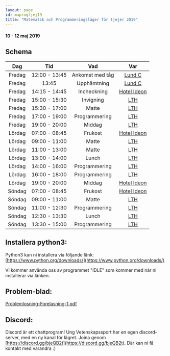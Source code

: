 ```yaml
---
layout: page
id: maprogtjej19
title: "Matematik och Programmeringsläger för tjejer 2019"
---
```


#### 10 - 12 maj 2019

## Schema

| Dag        | Tid       | Vad   | Var     |
|:----------:|:----------:|:------:|:--------:|
| Fredag     | 12:00 - 13:45 | Ankomst med tåg | [Lund C](https://goo.gl/maps/e2wLFsP6aU9Vwi2y9) |
| Fredag     | 13:45         | Upphämtning | [Lund C](https://goo.gl/maps/e2wLFsP6aU9Vwi2y9) |
| Fredag     | 14:15 - 14:45 | Incheckning | [Hotel Ideon](https://goo.gl/maps/dWF3aWSMbTYYaRqYA) |
| Fredag     | 15:00 - 15:30 | Invigning | [LTH](https://goo.gl/maps/xfdAj8oKQwieeJtTA) |
| Fredag     | 15:30 - 17:00 | Matte | [LTH](https://goo.gl/maps/xfdAj8oKQwieeJtTA) |
| Fredag     | 17:00 - 19:00 | Programmering | [LTH](https://goo.gl/maps/xfdAj8oKQwieeJtTA) |
| Fredag     | 19:00 - 20:00 | Middag | [LTH](https://goo.gl/maps/xfdAj8oKQwieeJtTA) |
| Lördag     | 07:00 - 08:45 | Frukost | [Hotel Ideon](https://goo.gl/maps/dWF3aWSMbTYYaRqYA) |
| Lördag     | 09:00 - 11:00 | Matte | [LTH](https://goo.gl/maps/xfdAj8oKQwieeJtTA) |
| Lördag     | 11:00 - 13:00 | Matte | [LTH](https://goo.gl/maps/xfdAj8oKQwieeJtTA) |
| Lördag     | 13:00 - 14:00 | Lunch | [LTH](https://goo.gl/maps/xfdAj8oKQwieeJtTA) |
| Lördag     | 14:00 - 16:00 | Programmering | [LTH](https://goo.gl/maps/xfdAj8oKQwieeJtTA) |
| Lördag     | 16:00 - 18:00 | Programmering | [LTH](https://goo.gl/maps/xfdAj8oKQwieeJtTA) |
| Lördag     | 19:00 - 20:00 | Middag | [Hotel Ideon](https://goo.gl/maps/dWF3aWSMbTYYaRqYA) |
| Söndag     | 07:00 - 08:45 | Frukost | [Hotel Ideon](https://goo.gl/maps/dWF3aWSMbTYYaRqYA) |
| Söndag     | 09:00 - 11:00 | Matte | [LTH](https://goo.gl/maps/xfdAj8oKQwieeJtTA) |
| Söndag     | 11:00 - 12:30 | Programmering | [LTH](https://goo.gl/maps/xfdAj8oKQwieeJtTA) |
| Söndag     | 12:30 - 13:30 | Lunch | [LTH](https://goo.gl/maps/xfdAj8oKQwieeJtTA) |
| Söndag     | 13:30 - 15:00 | Programmering | [LTH](https://goo.gl/maps/xfdAj8oKQwieeJtTA) |

## Installera python3:
Python3 kan ni installera via följande länk:
[https://www.python.org/downloads/](https://www.python.org/downloads/)

Vi kommer använda oss av programmet "IDLE" som kommer med när ni installerar via länken.

## Problem-blad:

[Problemlosning-Forelasning-1.pdf](/assets/201905/Problemlosning-Forelasning-1.pdf)

## Discord:
Discord är ett chattprogram! Ung Vetenskapssport har en egen discord-server, med en ny kanal för lägret. Joina genom [https://discord.gg/bjeQB2t](https://discord.gg/bjeQB2t). Där kan ni få kontakt med varandra :)
